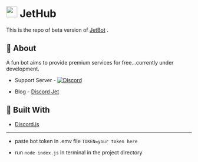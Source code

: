 # <img src="https://i.imgur.com/snBADAb.png" width="30" height="30"/> JetHub

This is the repo of beta version of [JetBot](https://discord.com/oauth2/authorize?client_id=740089377543290903&permissions=8&scope=bot) .

## :stars: About

A fun bot aims to provide premium services for free...currently under development.

* Support Server - [![Discord](https://img.shields.io/discord/699584190462558220?color=%237289da&label=chat&url=https://discordjet.blogspot.com&logo=Discord&style=flat-square)](https://discord.gg/59HSBfT)

* Blog - [Discord Jet](https://discordjet.blogspot.com)

## :bookmark_tabs: Built With

* [Discord.js](https://discord.js.org)

<!-- ## :statue_of_liberty: Authors

* **Harshit** - [HarshitKumarOjha](https://github.com/HarshitKumarOjha)
* **Sanskar** - [SanskarJha](https://github.com/sanskarjha)
 -->

---

- paste bot token in .emv file
 ```TOKEN=your token here```

- run ```node index.js``` in terminal in the project directory

